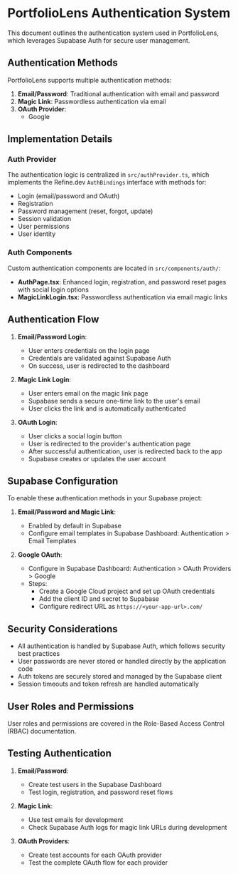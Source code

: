 # PortfolioLens Authentication System

This document outlines the authentication system used in PortfolioLens, which leverages Supabase Auth for secure user management.

## Authentication Methods

PortfolioLens supports multiple authentication methods:

1. **Email/Password**: Traditional authentication with email and password
2. **Magic Link**: Passwordless authentication via email
3. **OAuth Provider**:
   - Google

## Implementation Details

### Auth Provider

The authentication logic is centralized in `src/authProvider.ts`, which implements the Refine.dev `AuthBindings` interface with methods for:

- Login (email/password and OAuth)
- Registration
- Password management (reset, forgot, update)
- Session validation
- User permissions
- User identity

### Auth Components

Custom authentication components are located in `src/components/auth/`:

- **AuthPage.tsx**: Enhanced login, registration, and password reset pages with social login options
- **MagicLinkLogin.tsx**: Passwordless authentication via email magic links

## Authentication Flow

1. **Email/Password Login**:
   - User enters credentials on the login page
   - Credentials are validated against Supabase Auth
   - On success, user is redirected to the dashboard

2. **Magic Link Login**:
   - User enters email on the magic link page
   - Supabase sends a secure one-time link to the user's email
   - User clicks the link and is automatically authenticated

3. **OAuth Login**:
   - User clicks a social login button
   - User is redirected to the provider's authentication page
   - After successful authentication, user is redirected back to the app
   - Supabase creates or updates the user account

## Supabase Configuration

To enable these authentication methods in your Supabase project:

1. **Email/Password and Magic Link**:
   - Enabled by default in Supabase
   - Configure email templates in Supabase Dashboard: Authentication > Email Templates

2. **Google OAuth**:
   - Configure in Supabase Dashboard: Authentication > OAuth Providers > Google
   - Steps:
     - Create a Google Cloud project and set up OAuth credentials
     - Add the client ID and secret to Supabase
     - Configure redirect URL as `https://<your-app-url>.com/`

## Security Considerations

- All authentication is handled by Supabase Auth, which follows security best practices
- User passwords are never stored or handled directly by the application code
- Auth tokens are securely stored and managed by the Supabase client
- Session timeouts and token refresh are handled automatically

## User Roles and Permissions

User roles and permissions are covered in the Role-Based Access Control (RBAC) documentation.

## Testing Authentication

1. **Email/Password**:
   - Create test users in the Supabase Dashboard
   - Test login, registration, and password reset flows

2. **Magic Link**:
   - Use test emails for development
   - Check Supabase Auth logs for magic link URLs during development

3. **OAuth Providers**:
   - Create test accounts for each OAuth provider
   - Test the complete OAuth flow for each provider

